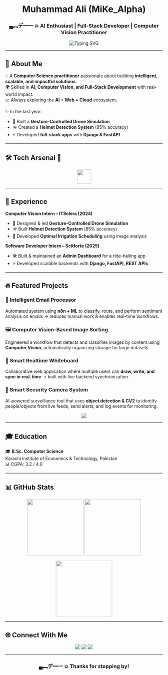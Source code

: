 <!-- Profile Header -->
<h1 align="center">Muhammad Ali (MiKe_Alpha)</h1>
<h3 align="center">▄︻デ━一 💥 AI Enthusiast | Full-Stack Developer | Computer Vision Practitioner</h3>

<p align="center">
  <img src="https://readme-typing-svg.demolab.com?font=Fira+Code&pause=1000&width=480&lines=Turning+ideas+into+impactful+code;AI+%7C+ML+%7C+DL+%7C+Computer+Vision;Full-Stack+%7C+Django+%7C+FastAPI;Always+Learning+Always+Building" alt="Typing SVG" />
</p>

---

## 🚀 About Me  
💡 A **Computer Science practitioner** passionate about building **intelligent, scalable, and impactful solutions**.  
🌍 Skilled in **AI, Computer Vision, and Full-Stack Development** with real-world impact.  
📈 Always exploring the **AI + Web + Cloud** ecosystem.  

✨ In the last year:  
- 🚁 Built a **Gesture-Controlled Drone Simulation**  
- 🪖 Created a **Helmet Detection System** (85% accuracy)  
- ⚡ Developed **full-stack apps** with **Django & FastAPI**  

---

## 🛠️ Tech Arsenal 🔫  
<p align="center">
  <img src="https://skillicons.dev/icons?i=python,cs,js,django,fastapi,dotnet,laravel,tensorflow,opencv,mysql,firebase,git,linux,bash" height="45"/>
</p>

---

## 💼 Experience  

**Computer Vision Intern – ITSolera (2024)**  
- 🚁 Designed & led **Gesture-Controlled Drone Simulation**  
- 🪖 Built **Helmet Detection System** (85% accuracy)  
- 🌱 Developed **Optimal Irrigation Scheduling** using image analysis  

**Software Developer Intern – Scitforte (2025)**  
- 🛠️ Built & maintained an **Admin Dashboard** for a ride-hailing app  
- ⚡ Developed scalable backends with **Django, FastAPI, REST APIs**  

---

## 🔥 Featured Projects  

### 📧 Intelligent Email Processor  
Automated system using **n8n + ML** to classify, route, and perform sentiment analysis on emails → reduces manual work & enables real-time workflows.  

### 🖼️ Computer Vision-Based Image Sorting  
Engineered a workflow that detects and classifies images by content using **Computer Vision**, automatically organizing storage for large datasets.  

### 📝 Smart Realtime Whiteboard  
Collaborative web application where multiple users can **draw, write, and sync in real-time** → built with live backend synchronization.  

### 🎥 Smart Security Camera System  
AI-powered surveillance tool that uses **object detection & CV2** to identify people/objects from live feeds, send alerts, and log events for monitoring.  

<p align="center">
  <a href="https://github.com/muhammadali-00?tab=repositories"><img src="https://img.shields.io/badge/-View%20More%20Projects-ff4757?style=for-the-badge&logo=github&logoColor=white" /></a>
</p>

---

## 🎓 Education  
🎓 **B.Sc. Computer Science**  
Karachi Institute of Economics & Technology, Pakistan  
📊 CGPA: 3.2 / 4.0  

---

## 📊 GitHub Stats  

<p align="center">
  <img src="https://github-readme-stats.vercel.app/api?username=muhammadali-00&show_icons=true&theme=tokyonight" height="180" />
  <img src="https://github-readme-stats.vercel.app/api/top-langs/?username=muhammadali-00&layout=compact&theme=tokyonight" height="180" />
</p>

<p align="center">
  <img src="https://github-readme-streak-stats.herokuapp.com/?user=muhammadali-00&theme=tokyonight" height="180" />
</p>

---

## 🌐 Connect With Me  
<p align="center">
  <a href="mailto:muhammadalil46260@gmail.com"><img src="https://img.shields.io/badge/Email-EA4335?style=for-the-badge&logo=gmail&logoColor=white" /></a>
  <a href="https://www.linkedin.com/in/muhammad-ali-8961b5227/"><img src="https://img.shields.io/badge/LinkedIn-0A66C2?style=for-the-badge&logo=linkedin&logoColor=white" /></a>
  <a href="https://github.com/muhammadali-00"><img src="https://img.shields.io/badge/GitHub-171515?style=for-the-badge&logo=github&logoColor=white" /></a>
</p>

---

<h3 align="center">▄︻デ━一 💥 Thanks for stopping by!</h3>
